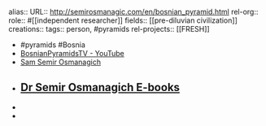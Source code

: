 alias::
URL:: http://semirosmanagic.com/en/bosnian_pyramid.html
rel-org::
role:: #[[independent researcher]] 
fields:: [[pre-diluvian civilization]] 
creations:: 
tags:: person, #pyramids 
rel-projects:: [[FRESH]] 

- #pyramids #Bosnia
- [BosnianPyramidsTV - YouTube](https://www.youtube.com/@bosanske.piramide)
- [Sam Semir Osmanagich](http://semirosmanagic.com/en/bosnian_pyramid.html)
- [Dr Semir Osmanagich E-books](http://www.booksbydrsam.com/)
	-
-
-